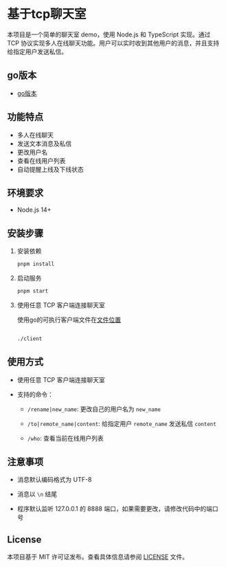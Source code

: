 # 基于tcp聊天室

本项目是一个简单的聊天室 demo，使用 Node.js 和 TypeScript 实现。通过 TCP 协议实现多人在线聊天功能。用户可以实时收到其他用户的消息，并且支持给指定用户发送私信。

## go版本

- [go版本](/study/g-golang/1-base/1-server)

## 功能特点

- 多人在线聊天
- 发送文本消息及私信
- 更改用户名
- 查看在线用户列表
- 自动提醒上线及下线状态

## 环境要求

- Node.js 14+

## 安装步骤

1. 安装依赖

    ```bash
    pnpm install
    ```

2. 启动服务

    ```bash
    pnpm start
    ```

3. 使用任意 TCP 客户端连接聊天室
    
    使用go的可执行客户端文件在[文件位置](/study/g-golang/1-base/1-server) 

    ```bash

    ./client
    ```


## 使用方式

- 使用任意 TCP 客户端连接聊天室

- 支持的命令：

  - `/rename|new_name`: 更改自己的用户名为 `new_name`
  
  - `/to|remote_name|content`: 给指定用户 `remote_name` 发送私信 `content`
  
  - `/who`: 查看当前在线用户列表
  
## 注意事项

- 消息默认编码格式为 UTF-8
  
- 消息以 `\n` 结尾
  
- 程序默认监听 127.0.0.1 的 8888 端口，如果需要更改，请修改代码中的端口号



## License

本项目基于 MIT 许可证发布。查看具体信息请参阅 [LICENSE](./LICENSE) 文件。